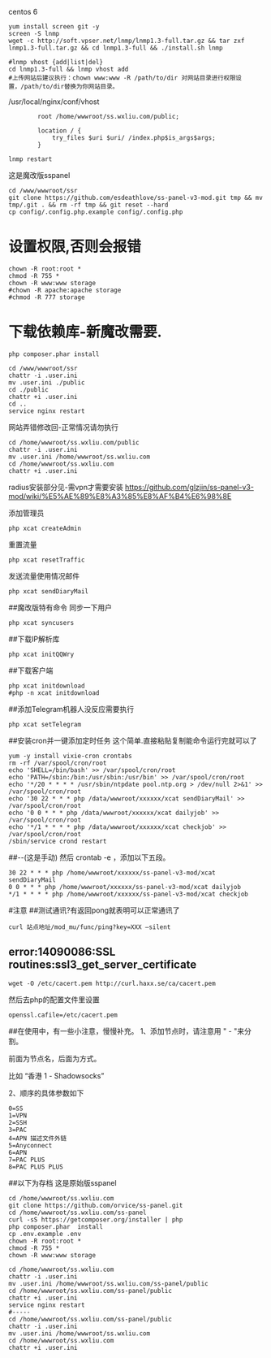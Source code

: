 centos 6
````
yum install screen git -y
screen -S lnmp
wget -c http://soft.vpser.net/lnmp/lnmp1.3-full.tar.gz && tar zxf lnmp1.3-full.tar.gz && cd lnmp1.3-full && ./install.sh lnmp

#lnmp vhost {add|list|del}
cd lnmp1.3-full && lnmp vhost add
#上传网站后建议执行：chown www:www -R /path/to/dir 对网站目录进行权限设置，/path/to/dir替换为你网站目录。
````
/usr/local/nginx/conf/vhost
````
        root /home/wwwroot/ss.wxliu.com/public;

		location / {
			try_files $uri $uri/ /index.php$is_args$args;
		}  
````
````
lnmp restart
````
这是魔改版sspanel
````
cd /www/wwwroot/ssr
git clone https://github.com/esdeathlove/ss-panel-v3-mod.git tmp && mv tmp/.git . && rm -rf tmp && git reset --hard
cp config/.config.php.example config/.config.php
````
# 设置权限,否则会报错
````
chown -R root:root *
chmod -R 755 *
chown -R www:www storage
#chown -R apache:apache storage
#chmod -R 777 storage
````
# 下载依赖库-新魔改需要.
````
php composer.phar install
````

````
cd /www/wwwroot/ssr
chattr -i .user.ini
mv .user.ini ./public
cd ./public
chattr +i .user.ini
cd ..
service nginx restart
````
网站弄错修改回-正常情况请勿执行
````
cd /home/wwwroot/ss.wxliu.com/public
chattr -i .user.ini
mv .user.ini /home/wwwroot/ss.wxliu.com
cd /home/wwwroot/ss.wxliu.com
chattr +i .user.ini
````
radius安装部分见-需vpn才需要安装
https://github.com/glzjin/ss-panel-v3-mod/wiki/%E5%AE%89%E8%A3%85%E8%AF%B4%E6%98%8E





添加管理员
````
php xcat createAdmin
````
重置流量
````
php xcat resetTraffic
````
发送流量使用情况邮件
````
php xcat sendDiaryMail
````

##魔改版特有命令
同步一下用户
````
php xcat syncusers
````
##下载IP解析库
````
php xcat initQQWry
````
##下载客户端
````
php xcat initdownload
#php -n xcat initdownload
````
##添加Telegram机器人没反应需要执行
````
php xcat setTelegram
````

##安装cron并一键添加定时任务
这个简单.直接粘贴复制能命令运行完就可以了
````
yum -y install vixie-cron crontabs
rm -rf /var/spool/cron/root
echo 'SHELL=/bin/bash' >> /var/spool/cron/root
echo 'PATH=/sbin:/bin:/usr/sbin:/usr/bin' >> /var/spool/cron/root
echo '*/20 * * * * /usr/sbin/ntpdate pool.ntp.org > /dev/null 2>&1' >> /var/spool/cron/root
echo '30 22 * * * php /data/wwwroot/xxxxxx/xcat sendDiaryMail' >> /var/spool/cron/root
echo '0 0 * * * php /data/wwwroot/xxxxxx/xcat dailyjob' >> /var/spool/cron/root
echo '*/1 * * * * php /data/wwwroot/xxxxxx/xcat checkjob' >> /var/spool/cron/root
/sbin/service crond restart
````


##--(这是手动) 然后 crontab -e ，添加以下五段。
````
30 22 * * * php /home/wwwroot/xxxxxx/ss-panel-v3-mod/xcat sendDiaryMail
0 0 * * * php /home/wwwroot/xxxxxx/ss-panel-v3-mod/xcat dailyjob
*/1 * * * * php /home/wwwroot/xxxxxx/ss-panel-v3-mod/xcat checkjob    
````
#注意
##测试通讯?有返回pong就表明可以正常通讯了
````
curl 站点地址/mod_mu/func/ping?key=XXX —silent
````
## error:14090086:SSL routines:ssl3_get_server_certificate
````
wget -O /etc/cacert.pem http://curl.haxx.se/ca/cacert.pem
````
然后去php的配置文件里设置
````
openssl.cafile=/etc/cacert.pem
````
##在使用中，有一些小注意，慢慢补充。
1、添加节点时，请注意用 " - "来分割。

前面为节点名，后面为方式。

比如 “香港 1 - Shadowsocks”

2、顺序的具体参数如下
````
0=SS
1=VPN
2=SSH
3=PAC
4=APN 描述文件外链
5=Anyconnect
6=APN
7=PAC PLUS
8=PAC PLUS PLUS
````











##以下为存档
这是原始版sspanel
````
cd /home/wwwroot/ss.wxliu.com
git clone https://github.com/orvice/ss-panel.git
cd /home/wwwroot/ss.wxliu.com/ss-panel
curl -sS https://getcomposer.org/installer | php
php composer.phar  install
cp .env.example .env
chown -R root:root *
chmod -R 755 *
chown -R www:www storage
````
````
cd /home/wwwroot/ss.wxliu.com
chattr -i .user.ini
mv .user.ini /home/wwwroot/ss.wxliu.com/ss-panel/public
cd /home/wwwroot/ss.wxliu.com/ss-panel/public
chattr +i .user.ini
service nginx restart
#-----
cd /home/wwwroot/ss.wxliu.com/ss-panel/public
chattr -i .user.ini
mv .user.ini /home/wwwroot/ss.wxliu.com
cd /home/wwwroot/ss.wxliu.com
chattr +i .user.ini
````
